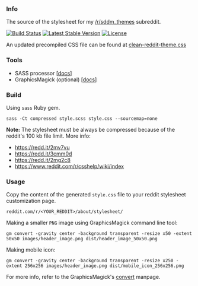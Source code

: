 ### Info

The source of the stylesheet for my [/r/sddm_themes](https://reddit.com/r/sddm_themes) subreddit.

[![Build Status](https://img.shields.io/travis/AlfredoRamos/clean-reddit-theme/master.svg?style=flat-square&maxAge=3600)](https://travis-ci.org/AlfredoRamos/clean-reddit-theme) [![Latest Stable Version](https://img.shields.io/github/tag/AlfredoRamos/clean-reddit-theme.svg?style=flat-square&label=stable&maxAge=3600)](https://github.com/AlfredoRamos/clean-reddit-theme/releases) [![License](https://img.shields.io/github/license/AlfredoRamos/clean-reddit-theme.svg?style=flat-square)](https://raw.githubusercontent.com/AlfredoRamos/clean-reddit-theme/master/LICENSE)

An updated precompiled CSS file can be found at [clean-reddit-theme.css](https://gist.github.com/AlfredoRamos/f491378eaf17b43eadf117fbb508289d)

### Tools

- SASS processor [[docs](http://sass-lang.com/install)]
- GraphicsMagick (optional) [[docs](http://www.graphicsmagick.org/README.html)]

### Build

Using `sass` Ruby gem.

```shell
sass -Ct compressed style.scss style.css --sourcemap=none
```

**Note:** The stylesheet must be always be compressed because of the reddit's 100 kb file limit. More info:

- https://redd.it/2mv7vu
- https://redd.it/3cmm0d
- https://redd.it/2mg2c8
- https://www.reddit.com/r/csshelp/wiki/index

### Usage

Copy the content of the generated `style.css` file to your reddit stylesheet customization page.

```
reddit.com/r/<YOUR_REDDIT>/about/stylesheet/
```

Making a smaller `PNG` image using GraphicsMagick command line tool:

```shell
gm convert -gravity center -background transparent -resize x50 -extent 50x50 images/header_image.png dist/header_image_50x50.png
```

Making mobile icon:

```shell
gm convert -gravity center -background transparent -resize x250 -extent 256x256 images/header_image.png dist/mobile_icon_256x256.png
```

For more info, refer to the GraphicsMagick's [convert](http://www.graphicsmagick.org/convert.html) manpage.
